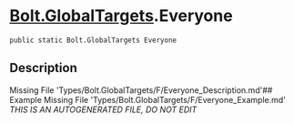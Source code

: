# [Bolt.GlobalTargets](Types/Bolt.GlobalTargets.md).Everyone
`public static Bolt.GlobalTargets Everyone`
## Description
Missing File 'Types/Bolt.GlobalTargets/F/Everyone_Description.md'## Example
Missing File 'Types/Bolt.GlobalTargets/F/Everyone_Example.md'
*THIS IS AN AUTOGENERATED FILE, DO NOT EDIT*
